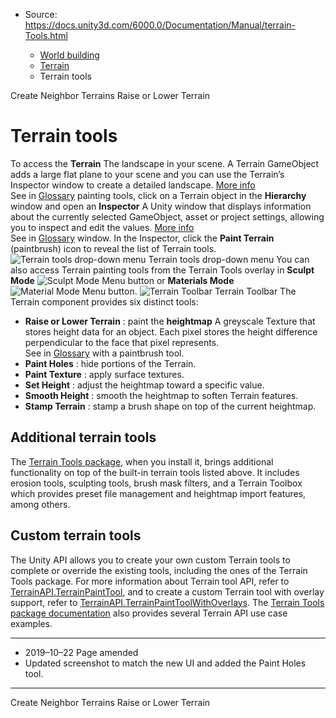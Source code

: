 * Source: https://docs.unity3d.com/6000.0/Documentation/Manual/terrain-Tools.html

  * [World building](https://docs.unity3d.com/6000.0/Documentation/Manual/CreatingEnvironments.html)
  * [Terrain](https://docs.unity3d.com/6000.0/Documentation/Manual/script-Terrain.html)
  * Terrain tools


[](https://docs.unity3d.com/6000.0/Documentation/Manual/terrain-CreateNeighborTerrains.html)
Create Neighbor Terrains
[](https://docs.unity3d.com/6000.0/Documentation/Manual/terrain-RaiseLowerTerrain.html)
Raise or Lower Terrain
# Terrain tools
To access the **Terrain** The landscape in your scene. A Terrain GameObject adds a large flat plane to your scene and you can use the Terrain’s Inspector window to create a detailed landscape. [More info](https://docs.unity3d.com/6000.0/Documentation/Manual/terrain-UsingTerrains.html)  
See in [Glossary](https://docs.unity3d.com/6000.0/Documentation/Manual/Glossary.html#Terrain) painting tools, click on a Terrain object in the **Hierarchy** window and open an **Inspector** A Unity window that displays information about the currently selected GameObject, asset or project settings, allowing you to inspect and edit the values. [More info](https://docs.unity3d.com/6000.0/Documentation/Manual/UsingTheInspector.html)  
See in [Glossary](https://docs.unity3d.com/6000.0/Documentation/Manual/Glossary.html#Inspector) window. In the Inspector, click the **Paint Terrain** (paintbrush) icon to reveal the list of Terrain tools.
![Terrain tools drop-down menu](https://docs.unity3d.com/6000.0/Documentation/uploads/Main/TerrainToolsDropdown_grey.png) Terrain tools drop-down menu
You can also access Terrain painting tools from the Terrain Tools overlay in **Sculpt Mode** ![Sculpt Mode Menu button](https://docs.unity3d.com/6000.0/Documentation/uploads/Main/terrainOverlays-SculptModeMenuButton.png) or **Materials Mode** ![Material Mode Menu button](https://docs.unity3d.com/6000.0/Documentation/uploads/Main/terrainOverlays-MaterialModeMenuButton.png).
![Terrain Toolbar](https://docs.unity3d.com/6000.0/Documentation/uploads/Main/terrainOverlays-TerrainToolbar.png) Terrain Toolbar
The Terrain component provides six distinct tools:
  * **Raise or Lower Terrain** : paint the **heightmap** A greyscale Texture that stores height data for an object. Each pixel stores the height difference perpendicular to the face that pixel represents.  
See in [Glossary](https://docs.unity3d.com/6000.0/Documentation/Manual/Glossary.html#Heightmap) with a paintbrush tool.
  * **Paint Holes** : hide portions of the Terrain.
  * **Paint Texture** : apply surface textures.
  * **Set Height** : adjust the heightmap toward a specific value.
  * **Smooth Height** : smooth the heightmap to soften Terrain features.
  * **Stamp Terrain** : stamp a brush shape on top of the current heightmap.


## Additional terrain tools
The [Terrain Tools package](https://docs.unity3d.com/6000.0/Documentation/Manual/TerrainTools.html), when you install it, brings additional functionality on top of the built-in terrain tools listed above. It includes erosion tools, sculpting tools, brush mask filters, and a Terrain Toolbox which provides preset file management and heightmap import features, among others.
## Custom terrain tools
The Unity API allows you to create your own custom Terrain tools to complete or override the existing tools, including the ones of the Terrain Tools package.
For more information about Terrain tool API, refer to [TerrainAPI.TerrainPaintTool](https://docs.unity3d.com/6000.0/Documentation/ScriptReference/TerrainTools.TerrainPaintTool_1.html), and to create a custom Terrain tool with overlay support, refer to [TerrainAPI.TerrainPaintToolWithOverlays](https://docs.unity3d.com/6000.0/Documentation/ScriptReference/TerrainTools.TerrainPaintToolWithOverlays_1.html).
The [Terrain Tools package documentation](https://docs.unity3d.com/Packages/com.unity.terrain-tools@latest/index.html?subfolder=/manual/create-custom-tools.html) also provides several Terrain API use case examples.
* * *
  * 2019–10–22 Page amended 
  * Updated screenshot to match the new UI and added the Paint Holes tool.


* * *
[](https://docs.unity3d.com/6000.0/Documentation/Manual/terrain-CreateNeighborTerrains.html)
Create Neighbor Terrains
[](https://docs.unity3d.com/6000.0/Documentation/Manual/terrain-RaiseLowerTerrain.html)
Raise or Lower Terrain
